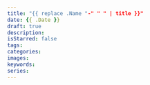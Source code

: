 ```yaml
---
title: "{{ replace .Name "-" " " | title }}"
date: {{ .Date }}
draft: true
description:
isStarred: false
tags:
categories:
images:
keywords:
series:
---
```


